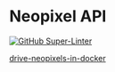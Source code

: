 # Neopixel API

[![GitHub Super-Linter](https://github.com/tinoschroeter/k8s.neopixelAPI/workflows/Lint%20Code%20Base/badge.svg)](https://github.com/tinoschroeter/k8s.neopixelAPI/actions/workflows/linter.yml)

[drive-neopixels-in-docker](https://blog.hypriot.com/post/drive-neopixels-in-docker/)

